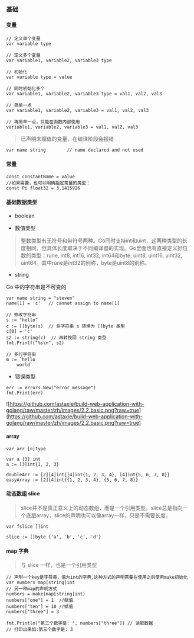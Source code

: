 ### 基础 

#### 变量

```
// 定义单个变量
var variable type

// 定义多个变量
var variable1, variable2, variable3 type

// 初始化
var variable type = value

// 同时初始化多个
var variable1, variable2, variable3 type = val1, val2, val3

// 简单一点
var variable1, variable2, variable3 = val1, val2, val3

// 再简单一点，只能在函数内部使用
variable1, variable2, variable3 = val1, val2, val3
```

> 已声明未赋值的变量，在编译阶段会报错

```
var name string        // name declared and not used
```


#### 常量

```
const constantName = value
//如果需要，也可以明确指定常量的类型：
const Pi float32 = 3.1415926
```

#### 基础数据类型

- boolean

- 数值类型

> 整数类型有无符号和带符号两种。Go同时支持int和uint，这两种类型的长度相同，但具体长度取决于不同编译器的实现。Go里面也有直接定义好位数的类型：rune, int8, int16, int32, int64和byte, uint8, uint16, uint32, uint64。其中rune是int32的别称，byte是uint8的别称。  

- string  

Go 中的字符串是不可变的

```
var name string = "steven"
name[1] = 'c'   // cannot assign to name[1]

// 修改字符串
s := "hello"
c := []byte(s)  // 将字符串 s 转换为 []byte 类型
c[0] = 'c'
s2 := string(c)  // 再转换回 string 类型
fmt.Printf("%s\n", s2)

// 多行字符串
m := `hello
    world`
```

- 错误类型

```
err := errors.New("error message")
fmt.Print(err)
```

![https://github.com/astaxie/build-web-application-with-golang/raw/master/zh/images/2.2.basic.png?raw=true](https://github.com/astaxie/build-web-application-with-golang/raw/master/zh/images/2.2.basic.png?raw=true)


#### array

```
var arr [n]type

var a [3] int
a := [3]int{1, 2, 3}

doubleArr := [2][4]int{[4]int{1, 2, 3, 4}, [4]int{5, 6, 7, 8}}
easyArray := [2][4]int{{1, 2, 3, 4}, {5, 6, 7, 8}}
```

#### 动态数组 slice

> slice并不是真正意义上的动态数组，而是一个引用类型。slice总是指向一个底层array，slice的声明也可以像array一样，只是不需要长度。

```
var fslice []int

slice := []byte {'a', 'b', 'c', 'd'}
```

#### map 字典 

> 与 slice 一样，也是一个引用类型

```
// 声明一个key是字符串，值为int的字典,这种方式的声明需要在使用之前使用make初始化
var numbers map[string]int
// 另一种map的声明方式
numbers = make(map[string]int)
numbers["one"] = 1  //赋值
numbers["ten"] = 10 //赋值
numbers["three"] = 3

fmt.Println("第三个数字是: ", numbers["three"]) // 读取数据
// 打印出来如:第三个数字是: 3
```
